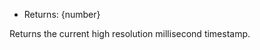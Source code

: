 <!-- YAML
added: v8.5.0
-->

* Returns: {number}

Returns the current high resolution millisecond timestamp.


